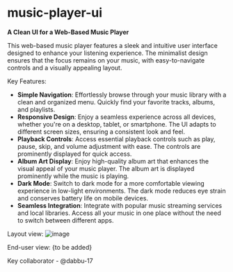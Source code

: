 # music-player-ui
**A Clean UI for a Web-Based Music Player**

This web-based music player features a sleek and intuitive user interface designed to enhance your listening experience. The minimalist design ensures that the focus remains on your music, with easy-to-navigate controls and a visually appealing layout.

Key Features:
- **Simple Navigation**: Effortlessly browse through your music library with a clean and organized menu. Quickly find your favorite tracks, albums, and playlists.
- **Responsive Design**: Enjoy a seamless experience across all devices, whether you're on a desktop, tablet, or smartphone. The UI adapts to different screen sizes, ensuring a consistent look and feel.
- **Playback Controls**: Access essential playback controls such as play, pause, skip, and volume adjustment with ease. The controls are prominently displayed for quick access.
- **Album Art Display**: Enjoy high-quality album art that enhances the visual appeal of your music player. The album art is displayed prominently while the music is playing.
- **Dark Mode**: Switch to dark mode for a more comfortable viewing experience in low-light environments. The dark mode reduces eye strain and conserves battery life on mobile devices.
- **Seamless Integration**: Integrate with popular music streaming services and local libraries. Access all your music in one place without the need to switch between different apps.

Layout view:
![image](https://github.com/user-attachments/assets/43a1552f-4d40-47ad-a894-dc30ccbeea95)

End-user view:
{to be added}

Key collaborator - @dabbu-17
